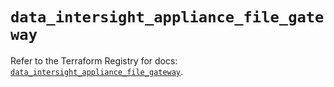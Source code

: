 # `data_intersight_appliance_file_gateway`

Refer to the Terraform Registry for docs: [`data_intersight_appliance_file_gateway`](https://registry.terraform.io/providers/ciscodevnet/intersight/1.0.71/docs/data-sources/appliance_file_gateway).
